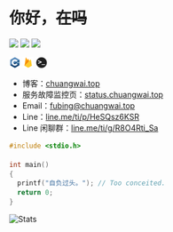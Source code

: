 # 你好，~~在吗~~

![](https://img.shields.io/badge/node.js%20-%2343853D.svg?&style=for-the-badge&logo=node.js&logoColor=white)
![](https://img.shields.io/badge/typescript%20-%23007ACC.svg?&style=for-the-badge&logo=typescript&logoColor=white)
![](https://img.shields.io/badge/react%20-%2320232a.svg?&style=for-the-badge&logo=react&logoColor=%2361DAFB)

<div>
<img height="20" src="https://raw.githubusercontent.com/github/explore/80688e429a7d4ef2fca1e82350fe8e3517d3494d/topics/cpp/cpp.png">
<img height="20" src="https://raw.githubusercontent.com/github/explore/80688e429a7d4ef2fca1e82350fe8e3517d3494d/topics/firebase/firebase.png">
<img height="20" src="https://raw.githubusercontent.com/github/explore/80688e429a7d4ef2fca1e82350fe8e3517d3494d/topics/terminal/terminal.png">
</div>

- 博客：[chuangwai.top](https://chuangwai.top)
- 服务故障监控页：[status.chuangwai.top](https://status.chuangwai.top)
- Email：[fubing@chuangwai.top](mailto:fubing@chuangwai.top)
- Line：[line.me/ti/p/HeSQsz6KSR](https://line.me/ti/p/HeSQsz6KSR)
- Line 闲聊群：[line.me/ti/g/R8O4Rti_Sa](https://line.me/ti/g/R8O4Rti_Sa)

```cpp
#include <stdio.h>

int main()
{
  printf("自负过头。"); // Too conceited.
  return 0;
}
```

![Stats](https://count.getloli.com/get/@kanfubing)
